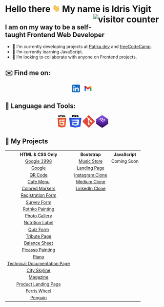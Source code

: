 # Hello there <img src="assets/hello gif.webp" width="25" height="25"> My name is Idris Yigit <img src="https://visitor-badge.laobi.icu/badge?page_id=idrisyigit.idrisyigit" alt="visitor counter" align="right">

## I am on my way to be a self-taught Frontend Web Developer
- 🔭 I'm currently developing projects at <a href=https://www.patika.dev/tr>Patika.dev</a> and <a href=https://www.freecodecamp.org/learn>freeCodeCamp</a>.
- 🌱 I’m currently learning JavaScript.
- 💞️ I’m looking to collaborate with anyone on Frontend projects.

## ✉️ Find me on:
<p align="center">
    <a style="margin-right:10px" href="https://www.linkedin.com/in/yigitmustu/" target="_blank"><img src="./assets/linkedin.png" width=25 height=25></a>
    <a href="mailto:idrisyigitm@gmail.com" target="_blank"><img src="./assets/gmail.png" width=25 height=25></a>
</p>

## 🧰 Language and Tools:
<p align="center">
    <a href="https://html.com/" target="_blank"><img src="./assets/HTML5.svg" width=40 height=40></a>
    <a href="https://en.wikipedia.org/wiki/CSS" target="_blank"><img src="./assets/CSS3.svg" width=40 height=40></a>
    <a href="https://git-scm.com/" target="_blank"><img src="./assets/git.svg" width=40 height=40></a>
    <a href="https://getbootstrap.com/" target="_blank"><img src="./assets/bootstrap.logo.png" width=40 height=40></a>
</p>

## 🚀 My Projects
<div align='center'>
<table>
  <tr > 
      <th>HTML & CSS Only</th>
      <th>Bootstrap</th>   
      <th>JavaScript</th>     
  </tr>

  <tr style="text-align:center;">
    <td><a href="https://github.com/idrisyigit/Google1998-Clone" target="_blank">Google 1998</a></td>
    <td><a href="https://github.com/idrisyigit/Music-Store" target="_blank">Music Store</a></td>
    <td>Coming Soon</td>
  </tr>
  <tr style="text-align:center;">
    <td><a href="https://github.com/idrisyigit/Google-Clone" target="_blank">Google</a></td>
    <td><a href="https://github.com/idrisyigit/Bootstrap-Task" target="_blank">Landing Page</a></td>
    <td></td>
  </tr>
  <tr style="text-align:center;">
    <td><a href="https://github.com/idrisyigit/QR-Code" target="_blank">QR Code</a></td>
    <td><a href="https://github.com/idrisyigit/Instagram-Clone" target="_blank">Instagram Clone</a></td>
    <td></td>
  </tr>
  <tr style="text-align:center;">
    <td><a href="https://github.com/idrisyigit/Cafe-Menu" target="_blank">Cafe Menu</a></td>
    <td><a href="https://github.com/idrisyigit/Medium-Clone" target="_blank">Medium Clone</a></td>
    <td></td>
  </tr>
  <tr style="text-align:center;">
    <td><a href="https://github.com/idrisyigit/Colored-Markers" target="_blank">Colored Markers</a></td>
    <td><a href="https://github.com/idrisyigit/LinkedIn-Clone" target="_blank">LinkedIn Clone</a></td>
    <td></td>
  </tr>
  <tr style="text-align:center;">
    <td><a href="https://github.com/idrisyigit/Registration-Form" target="_blank">Registration Form</a></td>
    <td></td>
    <td></td>
  </tr>
  <tr style="text-align:center;">
    <td><a href="https://github.com/idrisyigit/Survey-Form" target="_blank">Survey Form</a></td>
    <td></td>
    <td></td>
  </tr>
  <tr style="text-align:center;">
    <td><a href="https://github.com/idrisyigit/Rothko-Painting" target="_blank">Rothko Painting</a></td>
    <td></td>
    <td></td>
  </tr>
  <tr style="text-align:center;">
    <td><a href="https://github.com/idrisyigit/Photo-Gallery" target="_blank">Photo Gallery</a></td>
    <td></td>
    <td></td>
  </tr>
  <tr style="text-align:center;">
    <td><a href="https://github.com/idrisyigit/Nutrition-Label" target="_blank">Nutrition Label</a></td>
    <td></td>
    <td></td>
  </tr>
  <tr style="text-align:center;">
    <td><a href="https://github.com/idrisyigit/Quiz" target="_blank">Quiz Form</a></td>
    <td></td>
    <td></td>
  </tr>
  <tr style="text-align:center;">
    <td><a href="https://github.com/idrisyigit/Tribute-Page" target="_blank">Tribute Page</a></td>
    <td></td>
    <td></td>
  </tr>
  <tr style="text-align:center;">
    <td><a href="https://github.com/idrisyigit/Balance-Sheet" target="_blank">Balance Sheet</a></td>
    <td></td>
    <td></td>
  </tr>
  <tr style="text-align:center;">
    <td><a href="https://github.com/idrisyigit/Picasso-Painting" target="_blank">Picasso Painting</a></td>
    <td></td>
    <td></td>
  </tr>
   <tr style="text-align:center;">
    <td><a href="https://github.com/idrisyigit/Piano" target="_blank">Piano</a></td>
    <td></td>
    <td></td>
  </tr>
  </tr>
   <tr style="text-align:center;">
    <td><a href="https://github.com/idrisyigit/Technical-Documentation-Page" target="_blank">Technical Documentation Page</a></td>
    <td></td>
    <td></td>
  </tr>
  <tr style="text-align:center;">
    <td><a href="https://github.com/idrisyigit/City-Skyline" target="_blank">City Skyline</a></td>
    <td></td>
    <td></td>
  </tr>
  <tr style="text-align:center;">
    <td><a href="https://github.com/idrisyigit/Magazine" target="_blank">Magazine</a></td>
    <td></td>
    <td></td>
  </tr>
  <tr style="text-align:center;">
    <td><a href="https://github.com/idrisyigit/Product-Landing-Page" target="_blank">Product Landing Page</a></td>
    <td></td>
    <td></td>
  </tr>
  <tr style="text-align:center;">
    <td><a href="https://github.com/idrisyigit/Ferris-Wheel" target="_blank">Ferris Wheel</a></td>
    <td></td>
    <td></td>
  </tr>
  <tr style="text-align:center;">
    <td><a href="https://github.com/idrisyigit/Penguin" target="_blank">Penguin</a></td>
    <td></td>
    <td></td>
  </tr>
  
 </table>
</div>






<!---
idrisyigit/idrisyigit is a ✨ special ✨ repository because its `README.md` (this file) appears on your GitHub profile.
You can click the Preview link to take a look at your changes.
--->
